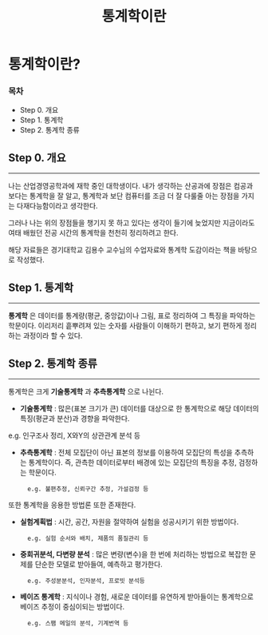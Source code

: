 ﻿---  
title:  "통계학이란"  
  
categories:  
 - Statistics 
tags:  
 - Study, Statistics  
 
---
# 통계학이란?
### 목차

-  Step 0. 개요
-  Step 1. 통계학
-  Step 2. 통계학 종류

## Step 0. 개요
----

나는 산업경영공학과에 재학 중인 대학생이다. 내가 생각하는 산공과에 장점은 컴공과 보다는 통계학을 잘 알고, 통계학과 보단 컴퓨터를 조금 더 잘 다룰줄 아는 장점을 가지는 다재다능함이라고 생각한다.

그러나 나는 위의 장점들을  챙기지 못 하고 있다는 생각이 들기에 늦었지만 지금이라도 여태 배웠던 전공 시간의 통계학을 천천히 정리하려고 한다.

해당 자료들은 경기대학교 김용수 교수님의 수업자료와 통계학 도감이라는 책을 바탕으로 작성했다.

## Step 1. 통계학
----

**통계학** 은 데이터를 통계량(평균, 중앙값)이나 그림, 표로 정리하여 그 특징을 파악하는 학문이다. 이리저리 흩뿌려져 있는 숫자를 사람들이 이해하기 편하고, 보기 편하게 정리하는 과정이라 할 수 있다.

## Step 2. 통계학 종류
---

통계학은 크게 **기술통계학** 과 **추측통계학** 으로 나뉜다. 

- **기술통계학** : 많은(표본 크기가 큰) 데이터를 대상으로 한 통계학으로 해당 데이터의 특징(평균과 분산)과 경향을 파악한다. 

e.g. 인구조사 정리, X와Y의 상관관계 분석 등

- **추측통계학** : 전체 모집단이 아닌 표본의 정보를 이용하여 모집단의 특성을 추측하는 통계학이다. 즉, 관측한 데이터로부터 배경에 있는 모집단의 특징을 추정, 검정하는 학문이다.

		e.g. 불편추정, 신뢰구간 추정, 가설검정 등

또한 통계학을 응용한 방법론 또한 존재한다.

- **실험계획법** : 시간, 공간, 자원을 절약하여 실험을 성공시키기 위한 방법이다. 

		e.g. 실험 순서와 배치, 제품의 품질관리 등

- **중회귀분석, 다변량 분석** : 많은 변량(변수)을 한 번에 처리하는 방법으로 복잡한 문제를 단순한 모델로 받아들여, 예측하고 평가한다. 

		e.g. 주성분분석, 인자분석, 프로빗 분석등

- **베이즈 통계학** : 지식이나 경험, 새로운 데이터를 유연하게 받아들이는 통계학으로 베이즈 추정이 중심이되는 방법이다.

		e.g. 스팸 메일의 분석, 기계번역 등



